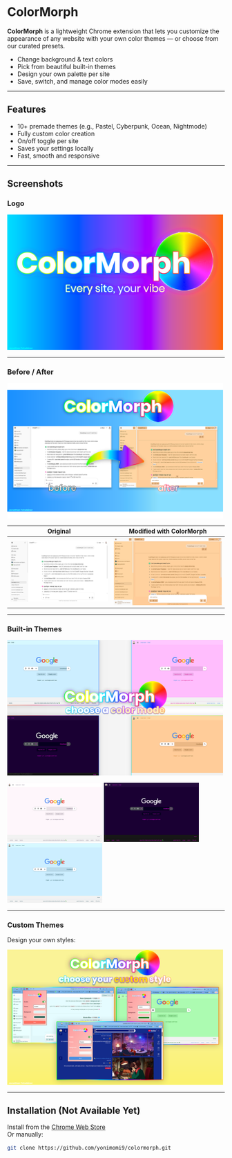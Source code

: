 # ColorMorph

**ColorMorph** is a lightweight Chrome extension that lets you customize the appearance of any website with your own color themes — or choose from our curated presets.

- Change background & text colors
- Pick from beautiful built-in themes
- Design your own palette per site
- Save, switch, and manage color modes easily

---

## Features

- 10+ premade themes (e.g., Pastel, Cyberpunk, Ocean, Nightmode)
- Fully custom color creation
- On/off toggle per site
- Saves your settings locally
- Fast, smooth and responsive

---

## Screenshots

### Logo
<img src="public/logo.png" width="500" alt="ColorMorph Logo"/>

---

### Before / After

<img src="public/beforeafter.png" width="500" alt="ColorMorph Logo"/>


| Original | Modified with ColorMorph |
|----------|--------------------------|
| ![Before](public/ext/before_1.png) | ![After](public/ext/after_1.png) |

---

### Built-in Themes
<img src="public/choosetheme.png" width="500" alt="ColorMorph Logo"/>

<p float="left">
  <img src="public/ext/google_pastel.png" width="220" alt="Pastel Theme"/>
  <img src="public/ext/google_cyberpunk.png" width="220" alt="Cyberpunk Theme"/>
  <img src="public/ext/google_ocean.png" width="220" alt="Ocean Theme"/>
</p>

---

### Custom Themes

Design your own styles:

<img src="public/customtheme.png" width="500" alt="Custom Theme Editor"/>

---

##  Installation (Not Available Yet)

Install from the [Chrome Web Store](https://chromewebstore.google.com/detail/colormorph/effbldihnfhhenknincnfikkigjnnbai)  
Or manually:

```bash
git clone https://github.com/yonimomi9/colormorph.git

